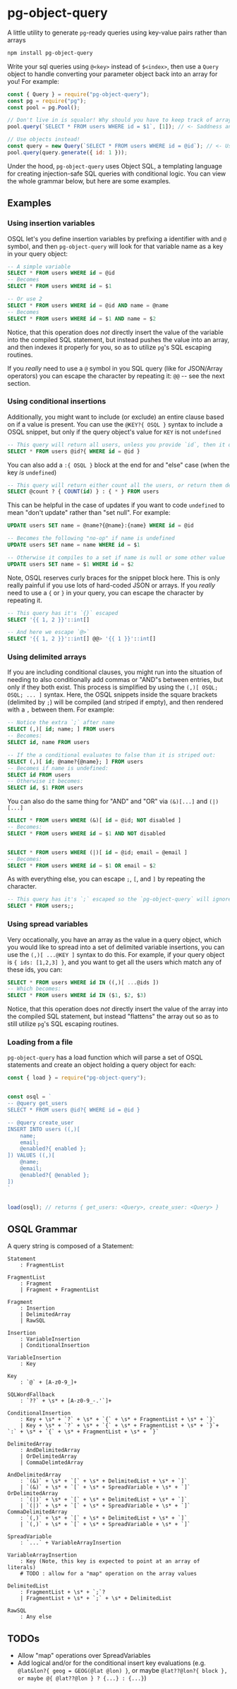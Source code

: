 # pg-object-query
A little utility to generate `pg`-ready queries using key-value pairs rather than arrays

```bash
npm install pg-object-query
```

Write your sql queries using `@<key>` instead of `$<index>`, then use a `Query` object to
handle converting your parameter object back into an array for you! For example:
```js
const { Query } = require("pg-object-query");
const pg = require("pg");
const pool = pg.Pool();

// Don't live in is squalor! Why should you have to keep track of array indicies?
pool.query(`SELECT * FROM users WHERE id = $1`, [1]); // <- Saddness and pain

// Use objects instead!
const query = new Query(`SELECT * FROM users WHERE id = @id`); // <- Use key names instead!
pool.query(query.generate({ id: 1 }));
```

Under the hood, `pg-object-query` uses Object SQL, a templating language for creating injection-safe
SQL queries with conditional logic. You can view the whole grammar below, but here are some examples.

## Examples
### Using insertion variables
OSQL let's you define insertion variables by prefixing a identifier with and `@` symbol, and then `pg-object-query`
will look for that variable name as a key in your query object:
```SQL
-- A simple variable
SELECT * FROM users WHERE id = @id
-- Becomes
SELECT * FROM users WHERE id = $1

-- Or use 2
SELECT * FROM users WHERE id = @id AND name = @name
-- Becomes
SELECT * FROM users WHERE id = $1 AND name = $2
```

Notice, that this operation does *not* directly insert the value of the variable into the compiled SQL statement,
but instead pushes the value into an array, and then indexes it properly for you, so as to utilize `pg`'s SQL escaping routines.

If you *really* need to use a `@` symbol in you SQL query (like for JSON/Array operators) you can escape the character by repeating it: `@@` -- see the
next section.

### Using conditional insertions
Additionally, you might want to include (or exclude) an entire clause based on if a value is present. You can use the `@KEY?{ OSQL }`
syntax to include a OSQL snippet, but only if the query object's value for `KEY` is not `undefined`
```SQL
-- This query will return all users, unless you provide `id`, then it only returns one user
SELECT * FROM users @id?{ WHERE id = @id }
```

You can also add a `:{ OSQL }` block at the end for and "else" case (when the key *is* `undefined`)
```SQL
-- This query will return either count all the users, or return them depending on if 'count' is present
SELECT @count ? { COUNT(id) } : { * } FROM users
```

This can be helpful in the case of updates if you want to code `undefined` to mean "don't update" rather than "set null".
For example:
```SQL
UPDATE users SET name = @name?{@name}:{name} WHERE id = @id

-- Becomes the following "no-op" if name is undefined
UPDATE users SET name = name WHERE id = $1

-- Otherwise it compiles to a set if name is null or some other value
UPDATE users SET name = $1 WHERE id = $2
```

Note, OSQL reserves curly braces for the snippet block here. This is only really painful if you use lots of hard-coded
JSON or arrays. If you *really* need to use a `{` or `}` in your query, you can escape the character by repeating it.
```SQL
-- This query has it's `{}` escaped
SELECT '{{ 1, 2 }}'::int[]

-- And here we escape `@>`
SELECT '{{ 1, 2 }}'::int[] @@> '{{ 1 }}'::int[]
```

### Using delimited arrays
If you are including conditional clauses, you might run into the situation of needing to also conditionally add commas or "AND"s between entries, but only if they both exist. This process is simplified by using the `(,)[ OSQL; OSQL; ... ]` syntax. Here, the OSQL snippets
inside the square brackets (delimited by `;`) will be compiled (and striped if empty), and then rendered with a `,` between them. For example:
```SQL
-- Notice the extra `;` after name
SELECT (,)[ id; name; ] FROM users
-- Becomes:
SELECT id, name FROM users

-- If the a conditional evaluates to false than it is striped out:
SELECT (,)[ id; @name?{@name}; ] FROM users
-- Becomes if name is undefined:
SELECT id FROM users
-- Otherwise it becomes:
SELECT id, $1 FROM users
```

You can also do the same thing for "AND" and "OR" via `(&)[...]` and `(|)[...]`
```SQL
SELECT * FROM users WHERE (&)[ id = @id; NOT disabled ]
-- Becomes:
SELECT * FROM users WHERE id = $1 AND NOT disabled


SELECT * FROM users WHERE (|)[ id = @id; email = @email ]
-- Becomes:
SELECT * FROM users WHERE id = $1 OR email = $2
```

As with everything else, you can escape `;`, `[`, and `]` by repeating the character.
```SQL
-- This query has it's `;` escaped so the `pg-object-query` will ignore it
SELECT * FROM users;;
```
### Using spread variables
Very occationally, you have an array as the value in a query object, which you would like to spread into a
set of delimited variable insertions, you can use the `(,)[ ...@KEY ]` syntax to do this. For example, if
your query object is `{ ids: [1,2,3] }`, and you want to get all the users which match any of these ids, you can:
```SQL
SELECT * FROM users WHERE id IN ((,)[ ...@ids ])
-- Which becomes:
SELECT * FROM users WHERE id IN ($1, $2, $3)
```

Notice, that this operation does *not* directly insert the value of the array into the compiled SQL statement,
but instead "flattens" the array out so as to still utilize `pg`'s SQL escaping routines.


### Loading from a file
`pg-object-query` has a load function which will parse a set of OSQL statements and create an object
holding a query object for each:
```js
const { load } = require("pg-object-query");


const osql = `
-- @query get_users
SELECT * FROM users @id?{ WHERE id = @id }

-- @query create_user
INSERT INTO users ((,)[
    name;
    email;
    @enabled?{ enabled };
]) VALUES ((,)[
    @name;
    @email;
    @enabled?{ @enabled };
])
`


load(osql); // returns { get_users: <Query>, create_user: <Query> }
```

## OSQL Grammar
A query string is composed of a Statement:
```
Statement
    : FragmentList

FragmentList
    : Fragment
    | Fragment + FragmentList

Fragment
    : Insertion
    | DelimitedArray
    | RawSQL

Insertion
    : VariableInsertion
    | ConditionalInsertion

VariableInsertion
    : Key

Key
    : `@` + [A-z0-9_]+

SQLWordFallback
    : `??` + \s* + [A-z0-9_-.'`]+

ConditionalInsertion
    : Key + \s* + `?` + \s* + `{` + \s* + FragmentList + \s* + `}`
    | Key + \s* + `?` + \s* + `{` + \s* + FragmentList + \s* + `}`+ `:` + \s* + `{` + \s* + FragmentList + \s* + `}`

DelimitedArray
    : AndDelimitedArray
    | OrDelimitedArray
    | CommaDelimtedArray

AndDelimitedArray
    : `(&)` + \s* + `[` + \s* + DelimitedList + \s* + `]`
    | `(&)` + \s* + `[` + \s* + SpreadVariable + \s* + `]`
OrDelimitedArray
    : `(|)` + \s* + `[` + \s* + DelimitedList + \s* + `]`
    | `(|)` + \s* + `[` + \s* + SpreadVariable + \s* + `]`
CommaDelimitedArray
    : `(,)` + \s* + `[` + \s* + DelimitedList + \s* + `]`
    | `(,)` + \s* + `[` + \s* + SpreadVariable + \s* + `]`

SpreadVariable
    : `...` + VariableArrayInsertion

VariableArrayInsertion
    : Key (Note, this key is expected to point at an array of literals)
    # TODO : allow for a "map" operation on the array values

DelimitedList
    : FragmentList + \s* + `;`?
    | FragmentList + \s* + `;` + \s* + DelimitedList

RawSQL
    : Any else

```


## TODOs
  - Allow "map" operations over SpreadVariables
  - Add logical and/or for the conditional insert key evaluations (e.g. `@lat&lon?{ geog = GEOG(@lat @lon) }`, or maybe `@lat??@lon?{ block }, or maybe @{ @lat??@lon } ? {...} : {...}`)
